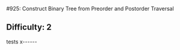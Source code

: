 #925: Construct Binary Tree from Preorder and Postorder Traversal

## Difficulty: 2


tests x------
